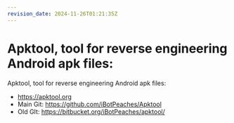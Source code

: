 ```yaml
---
revision_date: 2024-11-26T01:21:35Z
---
```

# Apktool, tool for reverse engineering Android apk files:
Apktool, tool for reverse engineering Android apk files:
* https://apktool.org
* Main Git: https://github.com/iBotPeaches/Apktool
* Old GIt: https://bitbucket.org/iBotPeaches/apktool/